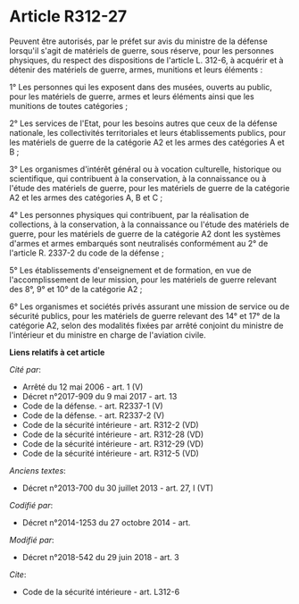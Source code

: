# Article R312-27

Peuvent être autorisés, par le préfet sur avis du ministre de la défense lorsqu'il s'agit de matériels de guerre, sous
réserve, pour les personnes physiques, du respect des dispositions de l'article L. 312-6, à acquérir et à détenir des
matériels de guerre, armes, munitions et leurs éléments : 

1° Les personnes qui les exposent dans des musées, ouverts au public, pour les matériels de guerre, armes et leurs éléments
ainsi que les munitions de toutes catégories ; 

2° Les services de l'Etat, pour les besoins autres que ceux de la défense nationale, les collectivités territoriales et leurs
établissements publics, pour les matériels de guerre de la catégorie A2 et les armes des catégories A et B ; 

3° Les organismes d'intérêt général ou à vocation culturelle, historique ou scientifique, qui contribuent à la conservation,
à la connaissance ou à l'étude des matériels de guerre, pour les matériels de guerre de la catégorie A2 et les armes des
catégories A, B et C ; 

4° Les personnes physiques qui contribuent, par la réalisation de collections, à la conservation, à la connaissance ou
l'étude des matériels de guerre, pour les matériels de guerre de la catégorie A2 dont les systèmes d'armes et armes embarqués
sont neutralisés conformément au 2° de l'article R. 2337-2 du code de la défense ; 

5° Les établissements d'enseignement et de formation, en vue de l'accomplissement de leur mission, pour les matériels de
guerre relevant des 8°, 9° et 10° de la catégorie A2 ; 

6° Les organismes et sociétés privés assurant une mission de service ou de sécurité publics, pour les matériels de guerre
relevant des 14° et 17° de la catégorie A2, selon des modalités fixées par arrêté conjoint du ministre de l'intérieur et du
ministre en charge de l'aviation civile.

**Liens relatifs à cet article**

_Cité par_:

  - Arrêté du 12 mai 2006 - art. 1 (V)
  - Décret n°2017-909 du 9 mai 2017 - art. 13
  - Code de la défense. - art. R2337-1 (V)
  - Code de la défense. - art. R2337-2 (V)
  - Code de la sécurité intérieure - art. R312-2 (VD)
  - Code de la sécurité intérieure - art. R312-28 (VD)
  - Code de la sécurité intérieure - art. R312-29 (VD)
  - Code de la sécurité intérieure - art. R312-5 (VD)

_Anciens textes_:

  - Décret n°2013-700 du 30 juillet 2013 - art. 27, I (VT)

_Codifié par_:

  - Décret n°2014-1253 du 27 octobre 2014 - art.

_Modifié par_:

  - Décret n°2018-542 du 29 juin 2018 - art. 3

_Cite_:

  - Code de la sécurité intérieure - art. L312-6
